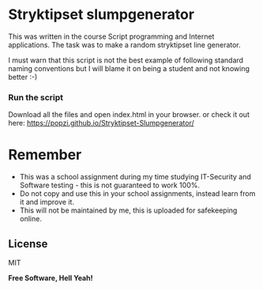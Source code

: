 # Stryktipset slumpgenerator

This was written in the course Script programming and Internet applications.
The task was to make a random stryktipset line generator.


I must warn that this script is not the best example of following standard naming conventions but I will blame it on being a student and not knowing better :-)

### Run the script
Download all the files and open index.html in your browser.
or check it out here: https://popzi.github.io/Stryktipset-Slumpgenerator/

# Remember

  - This was a school assignment during my time studying IT-Security and Software testing - this is not guaranteed to work 100%.
  - Do not copy and use this in your school assignments, instead learn from it and improve it.
  - This will not be maintained by me, this is uploaded for safekeeping online.

License
----

MIT


**Free Software, Hell Yeah!**
